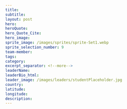 ```yaml
---
title:
subtitle:
layout: post
hero:
heroQuote:
hero_Quote_Cite:
hero_image:
sprite_image: /images/sprites/sprite-Set1.webp
sprite_selection_number: 9
team-member:
tags:
category:
excerpt_separator: <!--more-->
leaderName:
leaderBio_html:
leader_image: /images/leaders/studentPlaceholder.jpg
country:
latitude:
longitude:
description:
---
```

